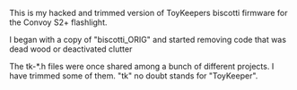 This is my hacked and trimmed version of ToyKeepers biscotti firmware for
the Convoy S2+ flashlight.

I began with a copy of "biscotti_ORIG" and started removing code that
was dead wood or deactivated clutter

The tk-*.h files were once shared among a bunch of different projects.
I have trimmed some of them.  "tk" no doubt stands for "ToyKeeper".
